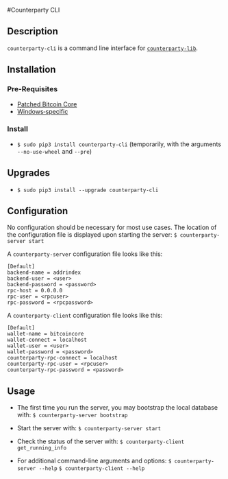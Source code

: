 #Counterparty CLI

## Description

`counterparty-cli` is a command line interface for [`counterparty-lib`](https://github.com/CounterpartyXCP/counterpartyd).


## Installation

### Pre‐Requisites

* [Patched Bitcoin Core](../Installation/bitcoin_core.md)
* [Windows‐specific](../Installation/windows.md)


### Install

* `$ sudo pip3 install counterparty-cli` (temporarily, with the arguments `--no-use-wheel` and `--pre`)


## Upgrades

* `$ sudo pip3 install --upgrade counterparty-cli`


## Configuration

No configuration should be necessary for most use cases. The location of the configuration file is displayed upon starting the server:
	`$ counterparty-server start`

A `counterparty-server` configuration file looks like this:

	[Default]
	backend-name = addrindex
	backend-user = <user>
	backend-password = <password>
	rpc-host = 0.0.0.0
	rpc-user = <rpcuser>
	rpc-password = <rpcpassword>

A `counterparty-client` configuration file looks like this:

	[Default]
	wallet-name = bitcoincore
	wallet-connect = localhost
	wallet-user = <user>
	wallet-password = <password>
	counterparty-rpc-connect = localhost
	counterparty-rpc-user = <rpcuser>
	counterparty-rpc-password = <password>


## Usage

* The first time you run the server, you may bootstrap the local database with:
	`$ counterparty-server bootstrap`

* Start the server with:
	`$ counterparty-server start`

* Check the status of the server with:
	`$ counterparty-client get_running_info`

* For additional command-line arguments and options:
	`$ counterparty-server --help`
	`$ counterparty-client --help`

<!-- TODO: Logs, Data directory -->
